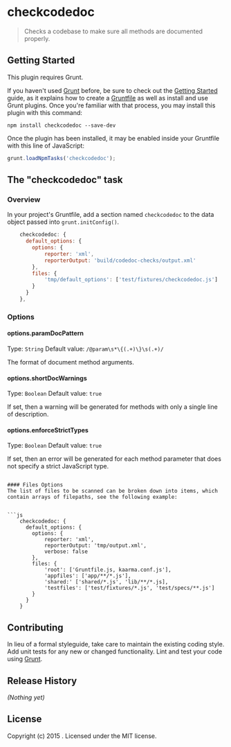 # checkcodedoc

> Checks a codebase to make sure all methods are documented properly.

## Getting Started
This plugin requires Grunt.

If you haven't used [Grunt](http://gruntjs.com/) before, be sure to check out the [Getting Started](http://gruntjs.com/getting-started) guide, as it explains how to create a [Gruntfile](http://gruntjs.com/sample-gruntfile) as well as install and use Grunt plugins. Once you're familiar with that process, you may install this plugin with this command:

```shell
npm install checkcodedoc --save-dev
```

Once the plugin has been installed, it may be enabled inside your Gruntfile with this line of JavaScript:

```js
grunt.loadNpmTasks('checkcodedoc');
```

## The "checkcodedoc" task

### Overview
In your project's Gruntfile, add a section named `checkcodedoc` to the data object passed into `grunt.initConfig()`.

```js
    checkcodedoc: {
      default_options: {
        options: {
            reporter: 'xml',
            reporterOutput: 'build/codedoc-checks/output.xml'
        },
        files: {
            'tmp/default_options': ['test/fixtures/checkcodedoc.js']
        }
      }
    },
```

### Options

#### options.paramDocPattern
Type: `String`
Default value: `/@param\s*\{(.+)\}\s(.+)/`

The format of document method arguments.

#### options.shortDocWarnings
Type: `Boolean`
Default value: `true`

If set, then a warning will be generated for methods with only a single line of description.

#### options.enforceStrictTypes
Type: `Boolean`
Default value: `true`

If set, then an error will be generated for each method parameter that does not specify a strict JavaScript type.
```

#### Files Options
The list of files to be scanned can be broken down into items, which contain arrays of filepaths, see the following example:


```js
    checkcodedoc: {
      default_options: {
        options: {
            reporter: 'xml',
            reporterOutput: 'tmp/output.xml',
            verbose: false
        },
        files: {
			'root': ['Gruntfile.js, kaarma.conf.js'],
            'appfiles': ['app/**/*.js'],
			'shared:' ['shared/*.js', 'lib/**/*.js],
			'testfiles': ['test/fixtures/*.js', 'test/specs/**.js']
        }
      }
    }
```

## Contributing
In lieu of a formal styleguide, take care to maintain the existing coding style. Add unit tests for any new or changed functionality. Lint and test your code using [Grunt](http://gruntjs.com/).

## Release History
_(Nothing yet)_

## License
Copyright (c) 2015 . Licensed under the MIT license.
